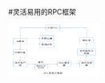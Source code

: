 #灵活易用的RPC框架

<img src="https://github.com/chaohen/my-rpc/blob/main/image.png" width="180" height="105">
